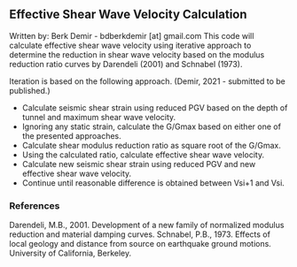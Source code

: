 ## Effective Shear Wave Velocity Calculation
Written by: Berk Demir - bdberkdemir [at] gmail.com
This code will calculate effective shear wave velocity using iterative approach to determine the reduction in shear wave velocity based on the modulus reduction ratio curves by Darendeli (2001) and Schnabel (1973).

Iteration is based on the following approach. (Demir, 2021 - submitted to be published.)
 - Calculate seismic shear strain using reduced PGV based on the depth of tunnel and maximum shear wave velocity.
 - Ignoring any static strain, calculate the G/Gmax based on either one of the presented approaches.
 - Calculate shear modulus reduction ratio as square root of the G/Gmax.
 - Using the calculated ratio, calculate effective shear wave velocity.
 - Calculate new seismic shear strain using reduced PGV and new effective shear wave velocity.
 - Continue until reasonable difference is obtained between Vsi+1 and Vsi.

### References
Darendeli, M.B., 2001. Development of a new family of normalized modulus reduction and material damping curves.
Schnabel, P.B., 1973. Effects of local geology and distance from source on earthquake ground motions. University of California, Berkeley.
